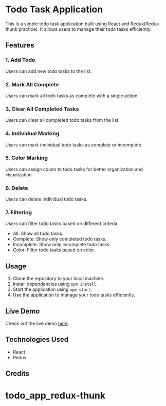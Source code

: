 # Todo Task Application

This is a simple todo task application built using React and Redux(Redux-thunk practice). It allows users to manage their todo tasks efficiently.

## Features

### 1. Add Todo
Users can add new todo tasks to the list.

### 2. Mark All Complete
Users can mark all todo tasks as complete with a single action.

### 3. Clear All Completed Tasks
Users can clear all completed todo tasks from the list.

### 4. Individual Marking
Users can mark individual todo tasks as complete or incomplete.

### 5. Color Marking
Users can assign colors to todo tasks for better organization and visualization.

### 6. Delete
Users can delete individual todo tasks.

### 7. Filtering
Users can filter todo tasks based on different criteria:
- All: Show all todo tasks.
- Complete: Show only completed todo tasks.
- Incomplete: Show only incomplete todo tasks.
- Color: Filter todo tasks based on color.

## Usage

1. Clone the repository to your local machine.
2. Install dependencies using `npm install`.
3. Start the application using `npm start`.
4. Use the application to manage your todo tasks efficiently.

## Live Demo

Check out the live demo [here](https://65d7a334b65ad82fe243e1f1--friendly-queijadas-533025.netlify.app/).

## Technologies Used

- React
- Redux

## Credits

# todo_app_redux-thunk
